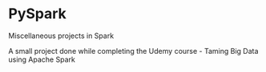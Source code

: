 # PySpark
Miscellaneous projects in Spark

A small project done while completing the Udemy course - Taming Big Data using Apache Spark
